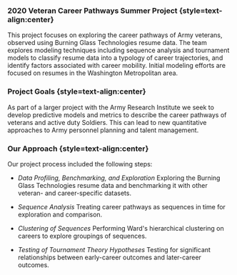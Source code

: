 ### 2020 Veteran Career Pathways Summer Project {style=text-align:center}

This project focuses on exploring the career pathways of Army veterans, observed using Burning Glass Technologies resume data. The team explores modeling techniques including sequence analysis and tournament models to classify resume data into a typology of career trajectories, and identify factors associated with career mobility. Initial modeling efforts are focused on resumes in the Washington Metropolitan area.

### Project Goals {style=text-align:center}

As part of a larger project with the Army Research Institute we seek to develop predictive models and metrics to describe the career pathways of veterans and active duty Soldiers. This can lead to new quantitative approaches to Army personnel planning and talent management.

### Our Approach {style=text-align:center}

Our project process included the following steps:

- *Data Profiling, Benchmarking, and Exploration*
Exploring the Burning Glass Technologies resume data and benchmarking it with other veteran- and career-specific datasets.

- *Sequence Analysis*
Treating career pathways as sequences in time for exploration and comparison.


- *Clustering of Sequences*
Performing Ward's hierarchical clustering on careers to explore groupings of sequences.

- *Testing of Tournament Theory Hypotheses*
Testing for significant relationships between early-career outcomes and later-career outcomes.

